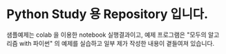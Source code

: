 Python Study 용 Repository 입니다.
======
샘플예제는 colab 을 이용한 notebook 실행결과이고, 
예제 프로그램은 "모두의 알고리즘 with 파이썬" 의 예제를 실습하고 일부 제가 작성한 내용이 곁들여져 있습니다.

